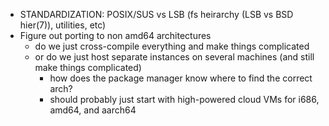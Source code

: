- STANDARDIZATION: POSIX/SUS vs LSB (fs heirarchy (LSB vs BSD hier(7)), utilities, etc)
- Figure out porting to non amd64 architectures
	- do we just cross-compile everything and make things complicated
	- or do we just host separate instances on several machines (and still make things complicated)
		- how does the package manager know where to find the correct arch?
		- should probably just start with high-powered cloud VMs for i686, amd64, and aarch64